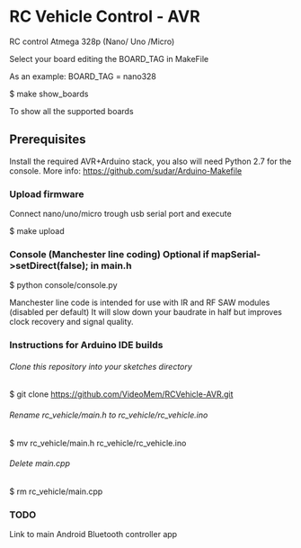 # RC Vehicle Control - AVR

RC control Atmega 328p (Nano/ Uno /Micro)

Select your board editing the BOARD_TAG in MakeFile 

As an example:
    BOARD_TAG = nano328

$ make show_boards 

To show all the supported boards

## Prerequisites
Install the required AVR+Arduino stack, you also will need Python 2.7 for the console.
More info: https://github.com/sudar/Arduino-Makefile

### Upload firmware
Connect nano/uno/micro trough usb serial port and execute

$ make upload

### Console (Manchester line coding) Optional if mapSerial->setDirect(false); in main.h

$ python console/console.py

Manchester line code is intended for use with IR and RF SAW modules (disabled per default)
It will slow down your baudrate in half but improves clock recovery and signal quality.

### Instructions for Arduino IDE builds

###### Clone this repository into your sketches directory

$ git clone https://github.com/VideoMem/RCVehicle-AVR.git

###### Rename rc_vehicle/main.h to rc_vehicle/rc_vehicle.ino

$ mv rc_vehicle/main.h rc_vehicle/rc_vehicle.ino

###### Delete main.cpp

$ rm rc_vehicle/main.cpp

### TODO

Link to main Android Bluetooth controller app 


